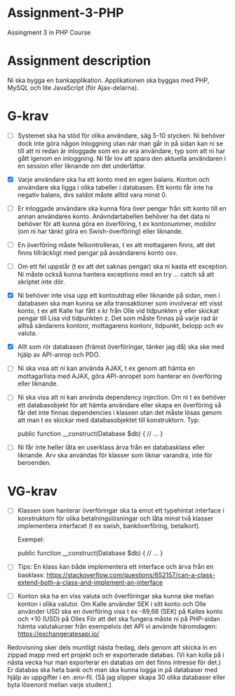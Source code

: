 # Assignment-3-PHP
Assingment 3 in PHP Course 

# Assignment description
Ni ska bygga en bankapplikation. Applikationen ska byggas med PHP, MySQL och lite JavaScript (för Ajax-delarna).

# G-krav
- [ ] Systemet ska ha stöd för olika användare, säg 5-10 stycken. Ni behöver dock inte göra någon inloggning utan när man går in på sidan kan ni se till att ni redan är inloggade som en av era användare, typ som att ni har gått igenom en inloggning. Ni får lov att spara den aktuella användaren i en session eller liknande om det underlättar.
- [x] Varje användare ska ha ett konto med en egen balans. Konton och användare ska ligga i olika tabeller i databasen. Ett konto får inte ha negativ balans, dvs saldot måste alltid vara minst 0.
- [ ] Er inloggade användare ska kunna föra över pengar från sitt konto till en annan användares konto. Anävndartabellen behöver ha det data ni behöver för att kunna göra en överföring, t ex kontonummer, mobilnr (om ni har tänkt göra en Swish-överföring) eller liknande.
- [ ] En överföring måste felkontrolleras, t ex att mottagaren finns, att det finns tillräckligt med pengar på avsändarens konto osv.
- [ ] Om ett fel uppstår (t ex att det saknas pengar) ska ni kasta ett exception. Ni måste också kunna hantera exceptions med en try ... catch så att skriptet inte dör.
- [x] Ni behöver inte visa upp ett kontoutdrag eller liknande på sidan, men i databasen ska man kunna se alla transaktioner som involverar ett visst konto, t ex att Kalle har fått x kr från Olle vid tidpunkten y eller skickat pengar till Lisa vid tidpunkten z. Det som måste finnas på varje rad är alltså sändarens kontonr, mottagarens kontonr, tidpunkt, belopp och ev valuta.
- [x] Allt som rör databasen (främst överföringar, tänker jag då) ska ske med hjälp av API-anrop och PDO.
- [ ] Ni ska visa att ni kan använda AJAX, t ex genom att hämta en mottagarlista med AJAX, göra API-anropet som hanterar en överföring eller liknande.
- [ ] Ni ska visa att ni kan använda dependency injection. Om ni t ex behöver ett databasobjekt för att hämta användare eller skapa en överföring så får det inte finnas dependencies i klassen utan det måste lösas genom att man t ex skickar med databasobjektet till konstruktorn. Typ:

    public function __construct(Database $db) {
      // ...
    }

- [ ] Ni får inte heller låta en userklass ärva från en databasklass eller liknande. Arv ska användas för klasser som liknar varandra, inte för beroenden.

# VG-krav

- [ ] Klassen som hanterar överföringar ska ta emot ett typehintat interface i konstruktorn för olika betalningslösningar och låta minst två klasser implementera interfacet (t ex swish, banköverföring, betalkort). 

    Exempel:

    public function __construct(Database $db) {
      // ...
    }

- [ ] Tips: En klass kan både implementera ett interface och ärva från en basklass: https://stackoverflow.com/questions/652157/can-a-class-extend-both-a-class-and-implement-an-interface

- [ ] Konton ska ha en viss valuta och överföringar ska kunna ske mellan konton i olika valutor. Om Kalle använder SEK i sitt konto och Olle använder USD ska en överföring visa t ex -89,68 (SEK) på Kalles konto och +10 (USD) på Olles För att det ska fungera måste ni på PHP-sidan hämta valutakurser från exempelvis det API vi använde häromdagen: https://exchangeratesapi.io/ 

Redovisning sker dels muntligt nästa fredag, dels genom att skicka in en zippad mapp med ert projekt och er exporterade databas. (Vi kan kolla på i nästa vecka hur man exporterar en databas om det finns intresse för det.) Er databas ska heta bank och man ska kunna logga in på databaser med hjälp av uppgifter i en .env-fil. (Så jag slipper skapa 30 olika databaser eller byta lösenord mellan varje student.)